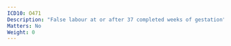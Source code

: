 ```yaml
---
ICD10: O471
Description: "False labour at or after 37 completed weeks of gestation"
Matters: No
Weight: 0
---
```

